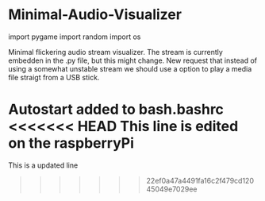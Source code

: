 # Minimal-Audio-Visualizer  
import pygame
import random
import os

Minimal flickering audio stream visualizer.
The stream is currently embedden in the .py file, but this might change. 
New request that instead of using a somewhat unstable stream we should use a option to play a media file straigt from a USB stick. 

Autostart added to bash.bashrc
<<<<<<< HEAD
This line is edited on the raspberryPi
=======
This is a updated line
>>>>>>> 22ef0a47a4491fa16c2f479cd12045049e7029ee
